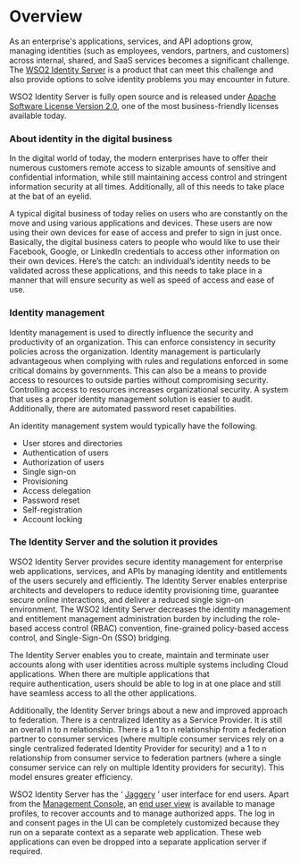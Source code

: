 # Overview

As an enterprise's applications, services, and API adoptions grow,
managing identities (such as employees, vendors, partners, and
customers) across internal, shared, and SaaS services becomes a
significant challenge. The [WSO2 Identity
Server](https://wso2.com/products/identity-server/) is a product that can
meet this challenge and also provide options to solve identity problems
you may encounter in future.

WSO2 Identity Server is fully open source and is released under [Apache
Software License Version
2.0,](http://www.apache.org/licenses/LICENSE-2.0) one of the most
business-friendly licenses available today.

### About identity in the digital business

In the digital world of today, the modern enterprises have to offer
their numerous customers remote access to sizable amounts of sensitive
and confidential information, while still maintaining access control and
stringent information security at all times. Additionally, all of this
needs to take place at the bat of an eyelid.

A typical digital business of today relies on users who are constantly
on the move and using various applications and devices. These users are
now using their own devices for ease of access and prefer to sign in
just once. Basically, the digital business caters to people who would
like to use their Facebook, Google, or LinkedIn credentials to access
other information on their own devices. Here’s the catch: an
individual’s identity needs to be validated across these applications,
and this needs to take place in a manner that will ensure security as
well as speed of access and ease of use.

### Identity management

Identity management is used to directly influence the security and
productivity of an organization. This can enforce consistency in
security policies across the organization. Identity management is
particularly advantageous when complying with rules and regulations
enforced in some critical domains by governments. This can also be a
means to provide access to resources to outside parties without
compromising security. Controlling access to resources increases
organizational security. A system that uses a proper identity management
solution is easier to audit. Additionally, there are automated password
reset capabilities.

An identity management system would typically have the following.

-   User stores and directories
-   Authentication of users
-   Authorization of users
-   Single sign-on
-   Provisioning
-   Access delegation
-   Password reset
-   Self-registration
-   Account locking

### The Identity Server and the solution it provides

WSO2 Identity Server provides secure identity management for enterprise
web applications, services, and APIs by managing identity and
entitlements of the users securely and efficiently. The Identity Server
enables enterprise architects and developers to reduce identity
provisioning time, guarantee secure online interactions, and deliver a
reduced single sign-on environment. The WSO2 Identity Server decreases
the identity management and entitlement management administration burden
by including the role-based access control (RBAC) convention,
fine-grained policy-based access control, and Single-Sign-On (SSO)
bridging.

The Identity Server enables you to create, maintain and terminate user
accounts along with user identities across multiple systems including
Cloud applications. When there are multiple applications that
require authentication, users should be able to log in at one place and
still have seamless access to all the other applications.

Additionally, the Identity Server brings about a new and improved
approach to federation. There is a centralized Identity as a Service
Provider. It is still an overall n to n relationship. There is a 1 to n
relationship from a federation partner to consumer services (where
multiple consumer services rely on a single centralized federated
Identity Provider for security) and a 1 to n relationship from consumer
service to federation partners (where a single consumer service can rely
on multiple Identity providers for security). This model ensures greater
efficiency.

WSO2 Identity Server has the ‘ [Jaggery](http://jaggeryjs.org/) ’ user
interface for end users. Apart from the [Management
Console](../../setup/getting-started-with-the-management-console), an [end user
view](../../learn/using-the-end-user-dashboard) is available to manage profiles,
to recover accounts and to manage authorized apps. The log in and
consent pages in the UI can be completely customized because they run on
a separate context as a separate web application. These web applications
can even be dropped into a separate application server if required.
